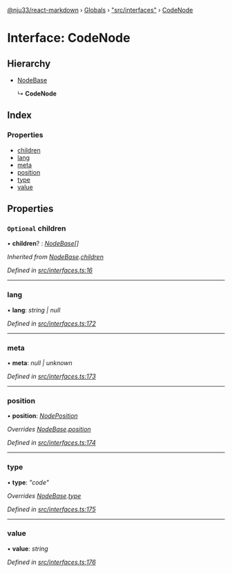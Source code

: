 [@nju33/react-markdown](../README.md) › [Globals](../globals.md) › ["src/interfaces"](../modules/_src_interfaces_.md) › [CodeNode](_src_interfaces_.codenode.md)

# Interface: CodeNode

## Hierarchy

* [NodeBase](_src_interfaces_.nodebase.md)

  ↳ **CodeNode**

## Index

### Properties

* [children](_src_interfaces_.codenode.md#optional-children)
* [lang](_src_interfaces_.codenode.md#lang)
* [meta](_src_interfaces_.codenode.md#meta)
* [position](_src_interfaces_.codenode.md#position)
* [type](_src_interfaces_.codenode.md#type)
* [value](_src_interfaces_.codenode.md#value)

## Properties

### `Optional` children

• **children**? : *[NodeBase](_src_interfaces_.nodebase.md)[]*

*Inherited from [NodeBase](_src_interfaces_.nodebase.md).[children](_src_interfaces_.nodebase.md#optional-children)*

*Defined in [src/interfaces.ts:16](https://github.com/nju33/react-markdown/blob/52ced5e/src/interfaces.ts#L16)*

___

###  lang

• **lang**: *string | null*

*Defined in [src/interfaces.ts:172](https://github.com/nju33/react-markdown/blob/52ced5e/src/interfaces.ts#L172)*

___

###  meta

• **meta**: *null | unknown*

*Defined in [src/interfaces.ts:173](https://github.com/nju33/react-markdown/blob/52ced5e/src/interfaces.ts#L173)*

___

###  position

• **position**: *[NodePosition](_src_interfaces_.nodeposition.md)*

*Overrides [NodeBase](_src_interfaces_.nodebase.md).[position](_src_interfaces_.nodebase.md#position)*

*Defined in [src/interfaces.ts:174](https://github.com/nju33/react-markdown/blob/52ced5e/src/interfaces.ts#L174)*

___

###  type

• **type**: *"code"*

*Overrides [NodeBase](_src_interfaces_.nodebase.md).[type](_src_interfaces_.nodebase.md#type)*

*Defined in [src/interfaces.ts:175](https://github.com/nju33/react-markdown/blob/52ced5e/src/interfaces.ts#L175)*

___

###  value

• **value**: *string*

*Defined in [src/interfaces.ts:176](https://github.com/nju33/react-markdown/blob/52ced5e/src/interfaces.ts#L176)*
